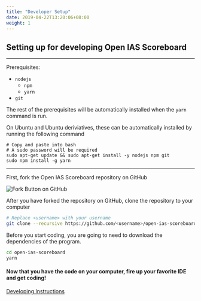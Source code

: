 ```yaml
---
title: "Developer Setup"
date: 2019-04-22T13:20:06+08:00
weight: 1
---
```


## Setting up for developing Open IAS Scoreboard
---
Prerequisites:

- `nodejs`
    - `npm`
    - `yarn`
- `git`

The rest of the prerequisites will be automatically installed when the `yarn` command is run.

On Ubuntu and Ubuntu deriviatives, these can be automatically installed by running the following command
```
# Copy and paste into bash
# A sudo password will be required
sudo apt-get update && sudo apt-get install -y nodejs npm git
sudo npm install -g yarn
```
---

First, fork the Open IAS Scoreboard repository on GitHub

![Fork Button on GitHub](/img/github-fork.png)

After you have forked the repository on GitHub, clone the repository to your computer
```bash
# Replace <username> with your username
git clone --recursive https://github.com/<username>/open-ias-scoreboard.git
```

Before you start coding, you are going to need to download the dependencies of the program.
```bash
cd open-ias-scoreboard
yarn
```

#### Now that you have the code on your computer, fire up your favorite IDE and get coding!
[Developing Instructions](/dev/developing)
